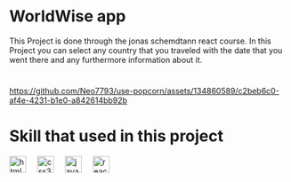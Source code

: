 # WorldWise app

This Project is done through the jonas schemdtann react course. In this Project you can select any country that you traveled with the date that you went there and any furthermore information about it.

# 
https://github.com/Neo7793/use-popcorn/assets/134860589/c2beb6c0-af4e-4231-b1e0-a842614bb92b



# Skill that used in this project
<div align="left">
  <img src="https://cdn.jsdelivr.net/gh/devicons/devicon/icons/html5/html5-original.svg" height="30" alt="html5 logo"  />
  <img width="12" />
  <img src="https://cdn.jsdelivr.net/gh/devicons/devicon/icons/css3/css3-original.svg" height="30" alt="css3 logo"  />
  <img width="12" />
    <img src="https://cdn.jsdelivr.net/gh/devicons/devicon/icons/javascript/javascript-original.svg" height="30" alt="javascript logo"  />
  <img width="12" />
  <img src="https://cdn.jsdelivr.net/gh/devicons/devicon/icons/react/react-original.svg" height="30" alt="react logo"  />
  <img width="12" />
